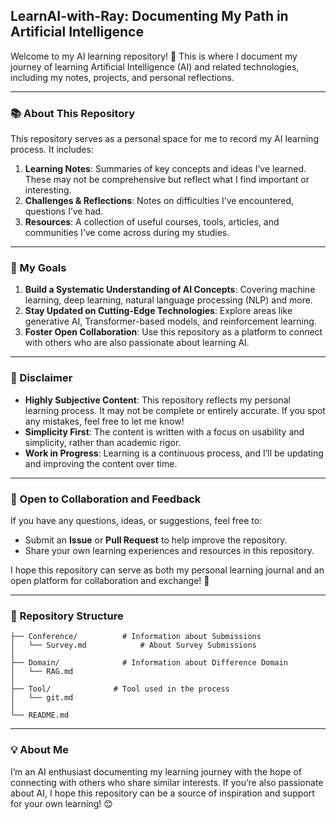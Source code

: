 ## LearnAI-with-Ray: Documenting My Path in Artificial Intelligence

Welcome to my AI learning repository! 🎉 This is where I document my journey of learning Artificial Intelligence (AI) and related technologies, including my notes, projects, and personal reflections.

---

### **📚 About This Repository**
This repository serves as a personal space for me to record my AI learning process. It includes:
1. **Learning Notes**: Summaries of key concepts and ideas I’ve learned. These may not be comprehensive but reflect what I find important or interesting.
2. **Challenges & Reflections**: Notes on difficulties I’ve encountered, questions I’ve had.
3. **Resources**: A collection of useful courses, tools, articles, and communities I’ve come across during my studies.

---

### **🎯 My Goals**
1. **Build a Systematic Understanding of AI Concepts**: Covering machine learning, deep learning, natural language processing (NLP) and more.
2. **Stay Updated on Cutting-Edge Technologies**: Explore areas like generative AI, Transformer-based models, and reinforcement learning.
3. **Foster Open Collaboration**: Use this repository as a platform to connect with others who are also passionate about learning AI.

---

### **📌 Disclaimer**
- **Highly Subjective Content**: This repository reflects my personal learning process. It may not be complete or entirely accurate. If you spot any mistakes, feel free to let me know!
- **Simplicity First**: The content is written with a focus on usability and simplicity, rather than academic rigor.
- **Work in Progress**: Learning is a continuous process, and I’ll be updating and improving the content over time.

---

### **🤝 Open to Collaboration and Feedback**
If you have any questions, ideas, or suggestions, feel free to:
- Submit an **Issue** or **Pull Request** to help improve the repository.
- Share your own learning experiences and resources in this repository.

I hope this repository can serve as both my personal learning journal and an open platform for collaboration and exchange! 🌟

---

### **📂 Repository Structure**
```plaintext
├── Conference/          # Information about Submissions
│   └── Survey.md            # About Survey Submissions
│
├── Domain/              # Information about Difference Domain
│   └── RAG.md
│
├── Tool/              # Tool used in the process
│   └── git.md
│
└── README.md
```

---

### **💡 About Me**
I’m an AI enthusiast documenting my learning journey with the hope of connecting with others who share similar interests. If you’re also passionate about AI, I hope this repository can be a source of inspiration and support for your own learning! 😊